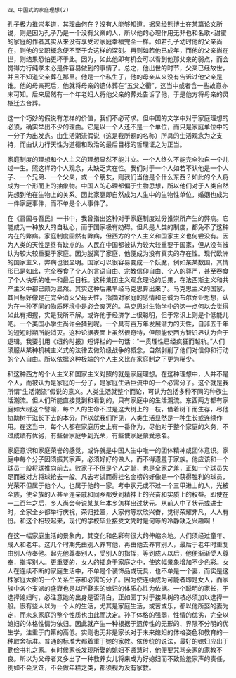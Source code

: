     四、中国式的家庭理想(2) 

   孔子极力推崇孝道，其理由何在？没有人能够知道。据吴经熊博士在某篇论文所说，则是因为孔子乃是一个没有父亲的人，所以他的心理作用无非也和名歌&lt;甜蜜的家庭的作者其实从来没有享受过家庭幸福完全一样。如若孔子幼时他的父亲尚在，则他的父职概念便不至于会这样的深刻。再则如若他已成年，而他的父亲尚在世，则结果恐怕更坏于此。因为，如此他即有机会可以看到他那父亲的弱点，而会觉得力行纯孝未必是件容易做到的事情了。总之，他出世的时节，父亲已经故世，并且不知道父亲葬在那里。他是一个私生子，他的母亲从来没有告诉过他父亲是谁。他的母亲死后，他就将母亲的遗体葬在“五父之衢”，这当中或者含一些故意亦未可知。后来居然有一个年老妇人将他父亲的葬处告诉了他，于是他方将母亲的灵柩迁去合葬。

   这一个巧妙的假说有怎样的价值，我们不必苛求。但中国的文学中对于家庭理想的必须，确实举出不少的理由。它是以一个人还不是一个单位，而只是家庭单位中的一分子为出发点。由生活潮流假说（这是我所题的名称）所具的生活观念为之支持，而由认力行天性为道德和政治的最后目标的哲理证之为正当。

   家庭制度的理想和个人主义的理想显然不能并立。一个人终久不能完全独自一个儿过一生。照这样的个人观念，太缺乏实在性。我们对于一个人如若不认他是一个人子、一个兄弟、一个父亲，或一个朋友，则我们当他是个什么东西？如此的个人将成为一个形而上的抽象物。中国人的心理都偏于生物思想，所以他们对于人类自然先想到他在生物上的关系。因此家庭即自然成为人生中的生物性单位，婚姻也成为一件家庭事件，而不单是个人事件了。

   在《吾国与吾民》一书中，我曾指出这种对于家庭制度过分推崇所产生的弊病。它能成为一种放大的自私心，而于国家极有妨碍。但凡是人类的制度，都免不了这种内在的弊病。家庭制度固然有弊病，但西方的个人主义和国家主义也何尝没有。因为人类的天性是终有缺点的。人民在中国都被认为较大较重要于国家，但从没有被认为较大较重要于家庭。因为脱离了家庭，他便成为没有真实的存在性。现代欧洲的国家主义，弊病也很显明。国家可以很容易变成一个妖魔，例如某某数国，其情形已是如此，完全吞食了个人的言语自由、宗教信仰自由、个人的尊严，甚至吞食了个人快乐的唯一和最后目标。这种集团主义观念理论的后果，在法西斯主义和共产主义中都已颇为显然。其实这种后果早经马克思算出来了。马克思主义的国家，其目标好像是在完全消灭父母天性，指摘对家庭的感情和忠诚为布尔乔亚思想，认为在一种不同的物质环境中是必会废灭的。马克思对生物学中的这一点何以会觉得如此有把握，实是我所不解。或许他于经济学上很聪明，但于常识上则是个低能儿吧。一个美国小学生尚许会猜到呢。一个具有百万年发展潜力的天性，自非五千年的短短时期所能消灭。这种论据表面上虽然很奇特，但颇能使西方智识界认为合于逻辑。我要引用《纽约时报》短评栏的一句话：“一贯理性已经疯狂而越轨。”人们须服从某种机械主义式的法律去做阶级战争的概念，自然剥削了他们对信仰和行动的个人自由。所以依据这种极端的个人主义比在家庭制之下更为稀少。

   和这种西方的个人主义和国家主义对照的就是家庭理想。在这种理想中，人并不是个人，而被认为是家庭的一分子，是家庭生活巨流中的一个必需分子。这个就是我所谓“生活潮流”假说的意义。人类生活就整个而论，可认为包括多种不同的种族生活潮流。但人们所能直接觉到和看到的，只有家庭中的生活潮流。东西两方都有家庭如大树这个譬喻，每个人的生命不过是这大树上的一枝，借着树干而生存，尽他协助树干滋长下去的本分。所以就我们所见，人类生活显然是一种生长或连续作用。在这当中，每个人都在家庭历史上有一番作为，尽他对于整个家庭的义务，不过成绩有优劣，有些替家庭争到光荣，有些使家庭蒙受恶名。

   家庭意识和家庭荣誉的感觉，或许就是中国人生中唯一的团体精神或团体意识。家庭中每个分子因须振其家声，必须好好的做人，而不得遗羞于家族。他应该和一个球员一般将球推向前去。败家子不但是个人之耻，也是全家之羞，正如一个球员失足而被对方将球抢去一般。凡去考试而得挂名金榜的好像是一个获得胜利的球员，光荣不但属于他个人，也属于他的一家。考中状元或不过一个三甲进士的人，光被全族，使全族的人甚至连亲戚和同乡都受到精神上的兴奋和实质上的权益。即使在一二百年之后，乡人尚会夸说某某年本乡怎样出过状元。从前人中了状元或进士时，全家全乡都举行庆祝，荣归挂匾，大家何等欢欣兴奋，觉得荣耀非凡，人人有份。和这个相较起来，现代的学校毕业接受文凭时是何等的冷静缺乏兴趣啊！

   在这一幅家庭生活的景象内，其变化和色彩有很大的伸缩余地。人们须经过童年、成人和老年。这几个时期先由别人养育他，再由他去养育别人，最后于老年时重复由别人侍奉他。起先他尊奉别人，受别人的指挥，等到成人以后，他便渐渐受人尊奉，指挥别人。更重要的，女人的插身于家庭之中，使这幅景象增加不少色彩。女人在连续不断的家庭生活中，不单是个装饰品或玩具，也不单是一个妻，而实是这株家庭大树的一个关系生存和必需的分子。因为使连续成为可能者即是女人，而家族中各个支派的盛衰也是以所娶来的媳妇的体质心性为依据。一个聪明的家长，于选择媳妇时，必注意她的出身是否清白，正如园丁对于接果树的枝必须加以选择一般。很有些人以为一个人的生活，尤其是家庭生活，或苦或乐，都以他所娶的妻为定，而未来家庭的整个性质也由此而决定。孙子体格的强弱，性情的优劣，完全以媳妇的体格性情为依归。因此就产生一种根据于遗传性的无形的、界限不分明的优生学，注重于门第的高低。实则也无非是家长对于未来媳妇的体格姿色和教育的一种取舍标准。普通的标准大都着重于她的家教。依传统的说法，最好的媳妇应出于勤俭书礼之家。有时候家长发现所娶的媳妇不贤慧时，他便要咒骂亲家的家教不良。所以为父母者又多出了一种教养女儿将来成为好媳妇而不致贻羞家声的责任，例如不会烹饪，不会做年糕之类，都须视为没有家教。

